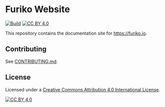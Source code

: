 # Furiko Website

[![Build](https://github.com/furiko-io/website/actions/workflows/build-pages.yaml/badge.svg)](https://github.com/furiko-io/website/actions/workflows/build-pages.yaml) [![CC BY 4.0][cc-by-shield]][cc-by]

This repository contains the documentation site for <https://furiko.io>.

## Contributing

See [CONTRIBUTING.md](CONTRIBUTING.md).

## License

Licensed under a [Creative Commons Attribution 4.0 International License][cc-by].

[![CC BY 4.0][cc-by-image]][cc-by]

[cc-by]: http://creativecommons.org/licenses/by/4.0/
[cc-by-image]: https://i.creativecommons.org/l/by/4.0/88x31.png
[cc-by-shield]: https://img.shields.io/badge/License-CC%20BY%204.0-lightgrey.svg

